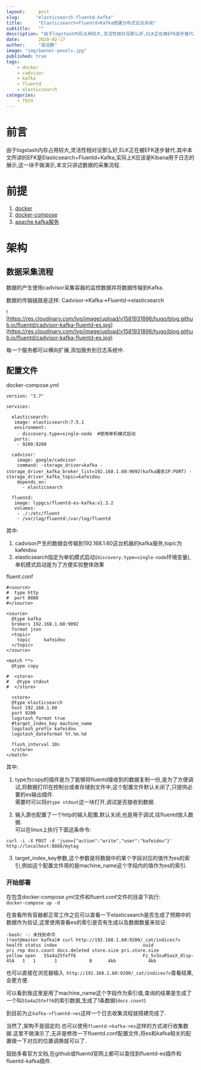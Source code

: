 ```yaml
---
layout:     post 
slug:      "elasticsearch-fluentd-kafka"
title:      "Elasticsearch+Fluentd+Kafka搭建分布式日志系统"
subtitle:   ""
description: "由于logstash内存占用较大,灵活性相对没那么好,ELK正在被EFK逐步替代."  
date:       2020-02-17
author:     "梁远鹏"
image: "img/banner-pexels.jpg"
published: true
tags: 
    - docker
    - cadvisor
    - kafka
    - fluentd
    - elasticsearch
categories: 
    - TECH
---
```



# 前言  
由于logstash内存占用较大,灵活性相对没那么好,ELK正在被EFK逐步替代.其中本文所讲的EFK是Elasticsearch+Fluentd+Kafka,实际上K应该是Kibana用于日志的展示,这一块不做演示,本文只讲述数据的采集流程.  

# 前提

1. [docker](https://www.docker.com/get-started)  
2. [docker-compose](https://github.com/docker/compose)  
3. [apache kafka服务](https://liangyuanpeng.com/post/docker-deploy-kafka/)


# 架构  

## 数据采集流程  

数据的产生使用cadvisor采集容器的监控数据并将数据传输到Kafka.  

数据的传输链路是这样: Cadvisor->Kafka->Fluentd->elasticsearch  

![https://res.cloudinary.com/lyp/image/upload/v1581931896/hugo/blog.github.io/fluentd/cadvisor-kafka-fluentd-es.jpg](https://res.cloudinary.com/lyp/image/upload/v1581931896/hugo/blog.github.io/fluentd/cadvisor-kafka-fluentd-es.jpg)  

每一个服务都可以横向扩展,添加服务到日志系统中.


## 配置文件  

docker-compose.yml  

```
version: "3.7"

services:
  
  elasticsearch:
   image: elasticsearch:7.5.1
   environment:
    - discovery.type=single-node  #使用单机模式启动
   ports:
    - 9200:9200

  cadvisor:
    image: google/cadvisor
    command: -storage_driver=kafka -storage_driver_kafka_broker_list=192.168.1.60:9092(kafka服务IP:PORT) -storage_driver_kafka_topic=kafeidou
    depends_on:
      - elasticsearch

  fluentd:
   image: lypgcs/fluentd-es-kafka:v1.3.2
   volumes:
    - ./:/etc/fluent
    - /var/log/fluentd:/var/log/fluentd
```  

其中:  
1. cadvisor产生的数据会传输到192.168.1.60这台机器的kafka服务,topic为kafeidou  
2. elasticsearch指定为单机模式启动(``discovery.type=single-node``环境变量),单机模式启动是为了方便实验整体效果  

fluent.conf  

```
#<source>
#  type http
#  port 8888
#</source>

<source>
  @type kafka
  brokers 192.168.1.60:9092
  format json
  <topic>
    topic     kafeidou
  </topic>
</source>

<match **>
  @type copy

#  <store>
#   @type stdout
#  </store>

  <store>
  @type elasticsearch
  host 192.168.1.60
  port 9200
  logstash_format true
  #target_index_key machine_name
  logstash_prefix kafeidou
  logstash_dateformat %Y.%m.%d   
  
  flush_interval 10s
  </store>
</match>

```  
其中:  
1. type为copy的插件是为了能够将fluentd接收到的数据复制一份,是为了方便调试,将数据打印在控制台或者存储到文件中,这个配置文件默认关闭了,只提供必要的es输出插件.  
需要时可以将``@type stdout``这一块打开,调试是否接收到数据.  

2. 输入源也配置了一个http的输入配置,默认关闭,也是用于调试,往fluentd放入数据.  
可以在linux上执行下面这条命令:    
```
curl -i -X POST -d 'json={"action":"write","user":"kafeidou"}' http://localhost:8888/mytag
```  
3. target_index_key参数,这个参数是将数据中的某个字段对应的值作为es的索引,例如这个配置文件用的是machine_name这个字段内的值作为es的索引.

### 开始部署  

在包含docker-compose.yml文件和fluent.conf文件的目录下执行:  
``
docker-compose up -d
``  

在查看所有容器都正常工作之后可以查看一下elasticsearch是否生成了预期中的数据作为验证,这里使用查看es的索引是否有生成以及数据数量来验证:  
```
-bash: -: 未找到命令
[root@master kafka]# curl http://192.168.1.60:9200/_cat/indices?v
health status index                                uuid                   pri rep docs.count docs.deleted store.size pri.store.size
yellow open   55a4a25feff6                         Fz_5v3suRSasX_Olsp-4tA   1   1       1            0      4kb            4kb
```  

也可以直接在浏览器输入`` http://192.168.1.60:9200/_cat/indices?v``查看结果,会更方便.  

可以看到我这里是用了machine_name这个字段作为索引值,查询的结果是生成了一个叫``55a4a25feff6``的索引数据,生成了1条数据(``docs.count``)  

到目前为止``kafka->fluentd->es``这样一个日志收集流程就搭建完成了.  

当然了,架构不是固定的.也可以使用``fluentd->kafka->es``这样的方式进行收集数据.这里不做演示了,无非是修改一下fluentd.conf配置文件,将es和kafka相关的配置做一下对应的位置调换就可以了.  

鼓励多看官方文档,在github或fluentd官网上都可以查找到fluentd-es插件和fluentd-kafka插件.